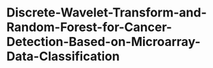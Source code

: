 # Discrete-Wavelet-Transform-and-Random-Forest-for-Cancer-Detection-Based-on-Microarray-Data-Classification
